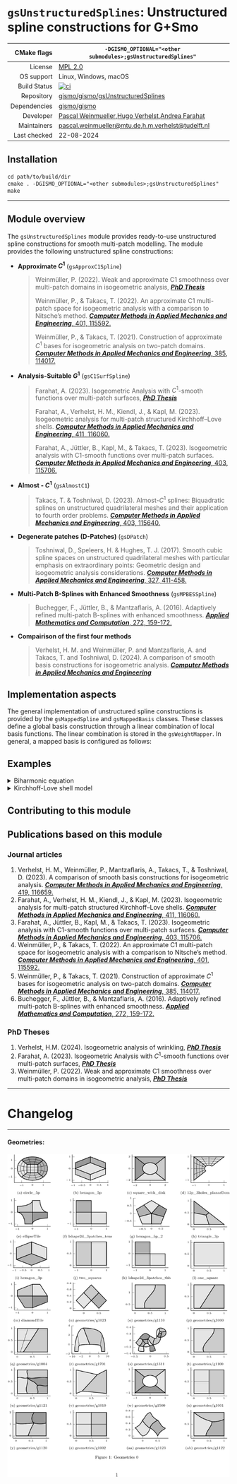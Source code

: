 # `gsUnstructuredSplines`: Unstructured spline constructions for G+Smo

|CMake flags|```-DGISMO_OPTIONAL="<other submodules>;gsUnstructuredSplines"```|
|--:|---|
|License|[MPL 2.0](https://www.mozilla.org/en-US/MPL/2.0/)|
|OS support|Linux, Windows, macOS|
|Build Status|[![ci](https://github.com/gismo/gsUnstructuredSplines/actions/workflows/ci.yml/badge.svg)](https://github.com/gismo/gsUnstructuredSplines/actions/workflows/ci.yml)|
|Repository|[gismo/gismo/gsUnstructuredSplines](https://github.com/gismo/gsUnstructuredSplines)|
|Dependencies|[gismo/gismo](https://github.com/gismo/gismo)|
|Developer|[Pascal Weinmueller](https://github.com/weinmueller),[Hugo Verhelst](https://github.com/hverhelst),[Andrea Farahat](https://github.com/AndreaFarahat)|
|Maintainers|[pascal.weinmueller@mtu.de](mailto:pascal.weinmueller@mtu.de),[h.m.verhelst@tudelft.nl](mailto:h.m.verhelst@tudelft.nl)|
|Last checked|22-08-2024|

## Installation
```
cd path/to/build/dir
cmake . -DGISMO_OPTIONAL="<other submodules>;gsUnstructuredSplines"
make
```

---

## Module overview

The `gsUnstructuredSplines` module provides ready-to-use unstructured spline constructions for smooth multi-patch modelling. The module provides the following unstructured spline constructions:
- **Approximate $C^1$** (`gsApproxC1Spline`)
  > Weinmüller, P. (2022). Weak and approximate C1 smoothness over multi-patch domains in isogeometric analysis, [***PhD Thesis***](https://epub.jku.at/obvulihs/content/titleinfo/7811106)
  >
  > Weinmüller, P., & Takacs, T. (2022). An approximate C1 multi-patch space for isogeometric analysis with a comparison to Nitsche’s method. [***Computer Methods in Applied Mechanics and Engineering***, 401, 115592.](https://doi.org/10.1016/j.cma.2022.115592)
  >
  > Weinmüller, P., & Takacs, T. (2021). Construction of approximate $C^1$ bases for isogeometric analysis on two-patch domains. [***Computer Methods in Applied Mechanics and Engineering***, 385, 114017.](https://doi.org/10.1016/j.cma.2021.114017)

- **Analysis-Suitable $G^1$** (`gsC1SurfSpline`)
  > Farahat, A. (2023). Isogeometric Analysis with $C^1$-smooth functions over multi-patch surfaces, [***PhD Thesis***](https://epub.jku.at/obvulihs/id/8255939)
  >
  > Farahat, A., Verhelst, H. M., Kiendl, J., & Kapl, M. (2023). Isogeometric analysis for multi-patch structured Kirchhoff–Love shells. [***Computer Methods in Applied Mechanics and Engineering***, 411, 116060.](https://doi.org/10.1016/j.cma.2023.116060)
  >
  > Farahat, A., Jüttler, B., Kapl, M., & Takacs, T. (2023). Isogeometric analysis with C1-smooth functions over multi-patch surfaces. [***Computer Methods in Applied Mechanics and Engineering***, 403, 115706.](https://doi.org/10.1016/j.cma.2022.115706)

- **Almost - $C^1$** (`gsAlmostC1`)
  > Takacs, T. & Toshniwal, D. (2023). Almost-$C^1$ splines: Biquadratic splines on unstructured quadrilateral meshes and their application to fourth order problems. [***Computer Methods in Applied Mechanics and Engineering***, 403, 115640.](https://doi.org/10.1016/j.cma.2022.115640)

- **Degenerate patches (D-Patches)** (`gsDPatch`)
  > Toshniwal, D., Speleers, H. & Hughes, T. J. (2017). Smooth cubic spline spaces on unstructured quadrilateral meshes with particular emphasis on extraordinary points: Geometric design and isogeometric analysis considerations. [***Computer Methods in Applied Mechanics and Engineering***, 327, 411-458.](https://doi.org/10.1016/j.cma.2017.06.008)

- **Multi-Patch B-Splines with Enhanced Smoothness** (`gsMPBESSpline`)
  > Buchegger, F., Jüttler, B., & Mantzaflaris, A. (2016). Adaptively refined multi-patch B-splines with enhanced smoothness. [***Applied Mathematics and Computation***, 272, 159-172.](https://doi.org/10.1016/j.amc.2015.06.055)

- **Compairison of the first four methods**
  > Verhelst, H. M. and Weinmüller, P. and Mantzaflaris, A. and Takacs, T. and Toshniwal, D. (2024). A comparison of smooth basis constructions for isogeometric analysis. [***Computer Methods in Applied Mechanics and Engineering***](https://doi.org/10.1016/j.cma.2023.116659)

## Implementation aspects
The general implementation of unstructured spline constructions is provided by the `gsMappedSpline` and `gsMappedBasis` classes. These classes define a global basis construction through a linear combination of local basis functions. The linear combination is stored in the `gsWeightMapper`. In general, a mapped basis is configured as follows:

## Examples

<details>
<summary>Biharmonic equation</summary>

For more information, see the (Doxygen page)[url] corresponding to this file

</details>

<details>
<summary>Kirchhoff-Love shell model</summary>

For more information, see the (Doxygen page)[url] corresponding to this file

</details>

## Contributing to this module

## Publications based on this module

### Journal articles
1. Verhelst, H. M., Weinmüller, P., Mantzaflaris, A., Takacs, T., & Toshniwal, D. (2023). A comparison of smooth basis constructions for isogeometric analysis. [***Computer Methods in Applied Mechanics and Engineering***, 419, 116659.](https://doi.org/10.1016/j.cma.2023.116659)
1. Farahat, A., Verhelst, H. M., Kiendl, J., & Kapl, M. (2023). Isogeometric analysis for multi-patch structured Kirchhoff–Love shells. [***Computer Methods in Applied Mechanics and Engineering***, 411, 116060.](https://doi.org/10.1016/j.cma.2023.116060)
1. Farahat, A., Jüttler, B., Kapl, M., & Takacs, T. (2023). Isogeometric analysis with C1-smooth functions over multi-patch surfaces. [***Computer Methods in Applied Mechanics and Engineering***, 403, 115706.](https://doi.org/10.1016/j.cma.2022.115706)
1. Weinmüller, P., & Takacs, T. (2022). An approximate C1 multi-patch space for isogeometric analysis with a comparison to Nitsche’s method. [***Computer Methods in Applied Mechanics and Engineering***, 401, 115592.](https://doi.org/10.1016/j.cma.2022.115592)
1. Weinmüller, P., & Takacs, T. (2021). Construction of approximate $C^1$ bases for isogeometric analysis on two-patch domains. [***Computer Methods in Applied Mechanics and Engineering***, 385, 114017.](https://doi.org/10.1016/j.cma.2021.114017)
1. Buchegger, F., Jüttler, B., & Mantzaflaris, A. (2016). Adaptively refined multi-patch B-splines with enhanced smoothness. [***Applied Mathematics and Computation***, 272, 159-172.](https://doi.org/10.1016/j.amc.2015.06.055)

### PhD Theses
1. Verhelst, H.M. (2024). Isogeometric analysis of wrinkling, [***PhD Thesis***](https://doi.org/10.4233/uuid:0e4c3644-31a4-4157-983d-bd001d91b8ca)
1. Farahat, A. (2023). Isogeometric Analysis with $C^1$-smooth functions over multi-patch surfaces, [***PhD Thesis***](https://epub.jku.at/obvulihs/id/8255939)
1. Weinmüller, P. (2022). Weak and approximate C1 smoothness over multi-patch domains in isogeometric analysis, [***PhD Thesis***](https://epub.jku.at/obvulihs/content/titleinfo/7811106)
---

# Changelog

***

#### Geometries:

![plot](./readme/dictionary_geometries.png)
